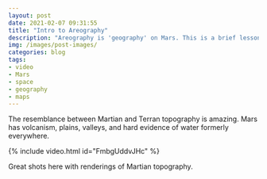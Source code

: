 ```yaml
---
layout: post
date: 2021-02-07 09:31:55
title: "Intro to Areography"
description: "Areography is 'geography' on Mars. This is a brief lesson in Mars's topography."
img: /images/post-images/
categories: blog
tags:
- video
- Mars
- space
- geography
- maps
---
```


The resemblance between Martian and Terran topography is amazing. Mars has volcanism, plains, valleys, and hard evidence of water formerly everywhere.

{% include video.html id="FmbgUddvJHc" %}

Great shots here with renderings of Martian topography.
